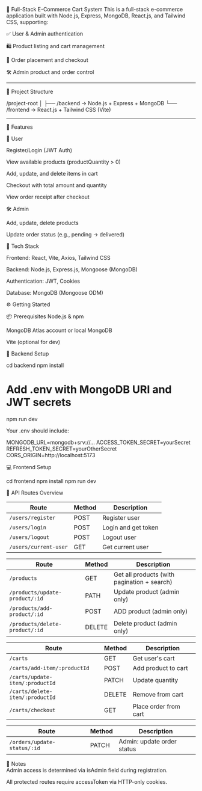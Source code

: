 🛒 Full-Stack E-Commerce Cart System
This is a full-stack e-commerce application built with Node.js, Express, MongoDB, React.js, and Tailwind CSS, supporting:

✅ User & Admin authentication

🛍️ Product listing and cart management

🧾 Order placement and checkout

🛠️ Admin product and order control

---

📁 Project Structure

/project-root
│
├── /backend   → Node.js + Express + MongoDB
└── /frontend  → React.js + Tailwind CSS (Vite)  

----  

🚀 Features

  
  
👤 User  

Register/Login (JWT Auth)

View available products (productQuantity > 0)

Add, update, and delete items in cart

Checkout with total amount and quantity

View order receipt after checkout

  

🛠️ Admin 

Add, update, delete products

Update order status (e.g., pending → delivered)

🧰 Tech Stack  

Frontend: React, Vite, Axios, Tailwind CSS

Backend: Node.js, Express.js, Mongoose (MongoDB)

Authentication: JWT, Cookies

Database: MongoDB (Mongoose ODM)


⚙️ Getting Started  

📦 Prerequisites
Node.js & npm

MongoDB Atlas account or local MongoDB

Vite (optional for dev)


🔧 Backend Setup

cd backend
npm install
# Add .env with MongoDB URI and JWT secrets
npm run dev



Your .env should include:

MONGODB_URL=mongodb+srv://...
ACCESS_TOKEN_SECRET=yourSecret
REFRESH_TOKEN_SECRET=yourOtherSecret
CORS_ORIGIN=http://localhost:5173


💻 Frontend Setup

cd frontend
npm install
npm run dev


🔑 API Routes Overview

| Route                       | Method | Description         |
| --------------------------- | ------ | ------------------- |
| `/users/register`           | POST   | Register user       |
| `/users/login`              | POST   | Login and get token |
| `/users/logout`             | POST   | Logout user         |
| `/users/current-user`       | GET    | Get current user    |




| Route                          | Method | Description                                 |
| ------------------------------ | ------ | ------------------------------------------- |
| `/products`                    | GET    | Get all products (with pagination + search) |
| `/products/update-product/:id` | PATH   | Update product (admin only)                 |
| `/products/add-product/:id`    | POST   | ADD product (admin only)                    |
| `/products/delete-product/:id` | DELETE | Delete product (admin only)                 |




| Route                           | Method | Description           |
| ------------------------------- | ------ | --------------------- |
| `/carts`                        | GET    | Get user's cart       |
| `/carts/add-item/:productId`    | POST   | Add product to cart   |
| `/carts/update-item/:productId` | PATCH  | Update quantity       |
| `/carts/delete-item/:productId` | DELETE | Remove from cart      |
| `/carts/checkout`               | GET    | Place order from cart |




| Route                       | Method | Description                |
| --------------------------- | ------ | -------------------------- |
| `/orders/update-status/:id` | PATCH  | Admin: update order status |  

📌 Notes  
Admin access is determined via isAdmin field during registration.

All protected routes require accessToken via HTTP-only cookies.






